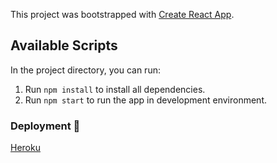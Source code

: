 This project was bootstrapped with [Create React App](https://github.com/facebook/create-react-app).

## Available Scripts

In the project directory, you can run:

1. Run `npm install` to install all dependencies.
2. Run `npm start` to run the app in development environment. 

### Deployment 🚀

[Heroku](https://weather-app-william.herokuapp.com/)
